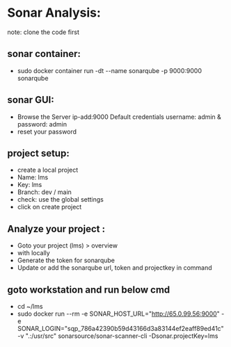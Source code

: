 # Sonar Analysis:
note: clone the code first

## sonar container: 
- sudo docker container run -dt --name sonarqube -p 9000:9000 sonarqube

## sonar GUI:
- Browse the Server ip-add:9000 
Default credentials username: admin & password: admin
- reset your password

## project setup:
- create a local project
- Name: lms
- Key: lms
- Branch: dev / main
- check: use the global settings
- click on create project

## Analyze your project :
- Goto your project (lms) > overview
- with locally
- Generate the  token for sonarqube 
- Update or add the sonarqube url, token and projectkey in command


## goto workstation and run below cmd

- cd ~/lms
- sudo docker run --rm -e SONAR_HOST_URL="http://65.0.99.56:9000" -e SONAR_LOGIN="sqp_786a42390b59d43166d3a83144ef2eaff89ed41c" -v ".:/usr/src" sonarsource/sonar-scanner-cli -Dsonar.projectKey=lms

